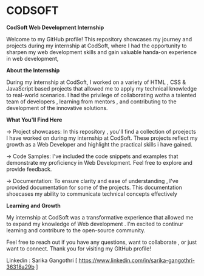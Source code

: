 # CODSOFT

**CodSoft Web Development Internship**

Welcome to my GitHub profile! This repository showcases my journey and projects during my internship at CodSoft, where I had the opportunity to sharpen my web development skills and gain valuable handa-on experience in web development,

**About the Internship**

During my internship at CodSoft, I worked on a variety of HTML , CSS & JavaScript based projects that allowed me to apply my technical knowledge to real-world scenarios. I had the privilege of collaborating wotha a talented team of developers , learning from mentors , and contributing to the development of the innovative solutions.

**What You'll Find Here**

-> Project showcases: In this repository , you'll find a collection of proejects I have worked on during my internship at CodSoft. These projects reflect my growth as a Web Developer and highlight the practical skills i have gained.

-> Code Samples: I've included the code snippets and examples that demonstrate my proficiency in Web Development. Feel free to explore and provide feedback.

-> Documentation: To ensure clarity and ease of understanding , I've provided documentation for some of the projects. This documentation shoecases my ability to communicate technical concepts effectively

**Learning and Growth**

My internship at CodSoft was a transformative experience that allowed me to expand my knowledge of Web development . I'm excited to continur learning and contribure to the open-source community.

Feel free to reach out if you have any questions, want to collaborate , or just want to connect. Thank you for visiting my GItHub profile!

Linkedin : Sarika Gangothri [ https://www.linkedin.com/in/sarika-gangothri-36318a29b ]
